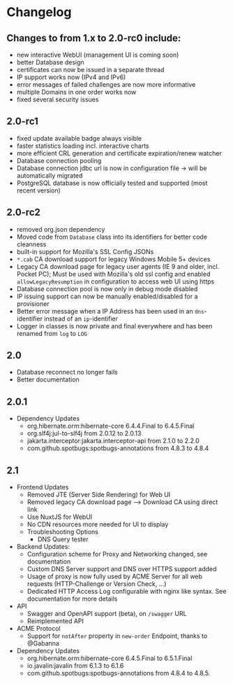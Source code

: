 # Changelog

## Changes to from 1.x to 2.0-rc0 include:

- new interactive WebUI (management UI is coming soon)
- better Database design
- certificates can now be issued in a separate thread
- IP support works now (IPv4 and IPv6)
- error messages of failed challenges are now more informative
- multiple Domains in one order works now
- fixed several security issues

## 2.0-rc1

- fixed update available badge always visible
- faster statistics loading incl. interactive charts
- more efficient CRL generation and certificate expiration/renew watcher
- Database connection pooling
- Database connection jdbc url is now in configuration file -> will be automatically migrated
- PostgreSQL database is now officially tested and supported (most recent version)

## 2.0-rc2

- removed org.json dependency
- Moved code from `Database` class into its identifiers for better code cleanness
- built-in support for Mozilla's SSL Config JSONs
- `*.cab` CA download support for legacy Windows Mobile 5+ devices
- Legacy CA download page for legacy user agents (IE 9 and older, incl. Pocket PC); Must be used with Mozilla's old ssl
  config and enabled `allowLegacyResumption` in configuration to access web UI using https
- Database connection pool is now only in debug mode disabled
- IP issuing support can now be manually enabled/disabled for a provisioner
- Better error message when a IP Address has been used in an `dns`-identifier instead of an `ip`-identifier
- Logger in classes is now private and final everywhere and has been renamed from `log` to `LOG`

## 2.0

- Database reconnect no longer fails
- Better documentation

## 2.0.1

- Dependency Updates
    - org.hibernate.orm:hibernate-core 6.4.4.Final to 6.4.5.Final
    - org.slf4j:jul-to-slf4j from 2.0.12 to 2.0.13
    - jakarta.interceptor:jakarta.interceptor-api from 2.1.0 to 2.2.0
    - com.github.spotbugs:spotbugs-annotations from 4.8.3 to 4.8.4

## 2.1

- Frontend Updates
    - Removed JTE (Server Side Rendering) for Web UI
    - Removed legacy CA download page --> Download CA using direct link
    - Use NuxtJS for WebUI
    - No CDN resources more needed for UI to display
    - Troubleshooting Options
        - DNS Query tester
- Backend Updates:
    - Configuration scheme for Proxy and Networking changed, see documentation
    - Custom DNS Server support and DNS over HTTPS support added
    - Usage of proxy is now fully used by ACME Server for all web requests (HTTP-Challenge or Version Check, ...)
    - Dedicated HTTP Access Log configurable with nginx like syntax. See documentation for more details
- API
    - Swagger and OpenAPI support (beta), on `/swagger` URL
    - Reimplemented API
- ACME Protocol
    - Support for `notAfter` property in `new-order` Endpoint, thanks to @Gabanna
- Dependency Updates
    - org.hibernate.orm:hibernate-core 6.4.5.Final to 6.5.1.Final
    - io.javalin:javalin from 6.1.3 to 6.1.6
    - com.github.spotbugs:spotbugs-annotations from 4.8.4 to 4.8.5.